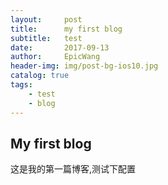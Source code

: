 ```yaml
---
layout:     post
title:      my first blog
subtitle:   test
date:       2017-09-13
author:     EpicWang
header-img: img/post-bg-ios10.jpg
catalog: true
tags:
    - test
	- blog
---
```


## My first blog

这是我的第一篇博客,测试下配置